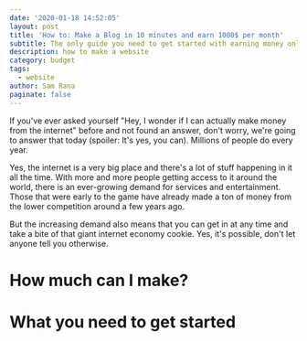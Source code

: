 ```yaml
---
date: '2020-01-18 14:52:05'
layout: post
title: 'How to: Make a Blog in 10 minutes and earn 1000$ per month'
subtitle: The only guide you need to get started with earning money online.
description: how to make a website
category: budget
tags:
  - website
author: Sam Rana
paginate: false
---
```

If you've ever asked yourself "Hey, I wonder if I can actually make money from the internet" before and not found an answer, don't worry, we're going to answer that today (spoiler: It's yes, you can). Millions of people do every year.

Yes, the internet is a very big place and there's a lot of stuff happening in it all the time. With more and more people getting access to it around the world, there is an ever-growing demand for services and entertainment. Those that were early to the game have already made a ton of money from the lower competition around a few years ago. 

But the increasing demand also means that you can get in at any time and take a bite of that giant internet economy cookie. Yes, it's possible, don't let anyone tell you otherwise. 

# How much can I make?



# What you need to get started

#
